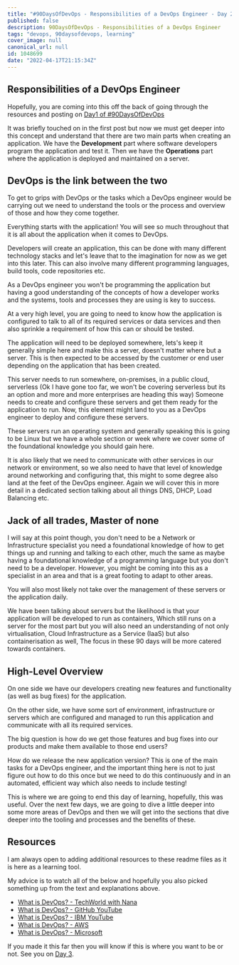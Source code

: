 ```yaml
---
title: "#90DaysOfDevOps - Responsibilities of a DevOps Engineer - Day 2"
published: false
description: 90DaysOfDevOps - Responsibilities of a DevOps Engineer
tags: "devops, 90daysofdevops, learning"
cover_image: null
canonical_url: null
id: 1048699
date: "2022-04-17T21:15:34Z"
---
```


## Responsibilities of a DevOps Engineer

Hopefully, you are coming into this off the back of going through the resources and posting on [Day1 of #90DaysOfDevOps](day01.md)

It was briefly touched on in the first post but now we must get deeper into this concept and understand that there are two main parts when creating an application. We have the **Development** part where software developers program the application and test it. Then we have the **Operations** part where the application is deployed and maintained on a server.

## DevOps is the link between the two

To get to grips with DevOps or the tasks which a DevOps engineer would be carrying out we need to understand the tools or the process and overview of those and how they come together.

Everything starts with the application! You will see so much throughout that it is all about the application when it comes to DevOps.

Developers will create an application, this can be done with many different technology stacks and let's leave that to the imagination for now as we get into this later. This can also involve many different programming languages, build tools, code repositories etc.

As a DevOps engineer you won't be programming the application but having a good understanding of the concepts of how a developer works and the systems, tools and processes they are using is key to success.

At a very high level, you are going to need to know how the application is configured to talk to all of its required services or data services and then also sprinkle a requirement of how this can or should be tested.

The application will need to be deployed somewhere, lets's keep it generally simple here and make this a server, doesn't matter where but a server. This is then expected to be accessed by the customer or end user depending on the application that has been created.

This server needs to run somewhere, on-premises, in a public cloud, serverless (Ok I have gone too far, we won't be covering serverless but its an option and more and more enterprises are heading this way) Someone needs to create and configure these servers and get them ready for the application to run. Now, this element might land to you as a DevOps engineer to deploy and configure these servers.

These servers run an operating system and generally speaking this is going to be Linux but we have a whole section or week where we cover some of the foundational knowledge you should gain here.

It is also likely that we need to communicate with other services in our network or environment, so we also need to have that level of knowledge around networking and configuring that, this might to some degree also land at the feet of the DevOps engineer. Again we will cover this in more detail in a dedicated section talking about all things DNS, DHCP, Load Balancing etc.

## Jack of all trades, Master of none

I will say at this point though, you don't need to be a Network or Infrastructure specialist you need a foundational knowledge of how to get things up and running and talking to each other, much the same as maybe having a foundational knowledge of a programming language but you don't need to be a developer. However, you might be coming into this as a specialist in an area and that is a great footing to adapt to other areas.

You will also most likely not take over the management of these servers or the application daily.

We have been talking about servers but the likelihood is that your application will be developed to run as containers, Which still runs on a server for the most part but you will also need an understanding of not only virtualisation, Cloud Infrastructure as a Service (IaaS) but also containerisation as well, The focus in these 90 days will be more catered towards containers.

## High-Level Overview

On one side we have our developers creating new features and functionality (as well as bug fixes) for the application.

On the other side, we have some sort of environment, infrastructure or servers which are configured and managed to run this application and communicate with all its required services.

The big question is how do we get those features and bug fixes into our products and make them available to those end users?

How do we release the new application version? This is one of the main tasks for a DevOps engineer, and the important thing here is not to just figure out how to do this once but we need to do this continuously and in an automated, efficient way which also needs to include testing!

This is where we are going to end this day of learning, hopefully, this was useful. Over the next few days, we are going to dive a little deeper into some more areas of DevOps and then we will get into the sections that dive deeper into the tooling and processes and the benefits of these.

## Resources

I am always open to adding additional resources to these readme files as it is here as a learning tool.

My advice is to watch all of the below and hopefully you also picked something up from the text and explanations above.

- [What is DevOps? - TechWorld with Nana](https://www.youtube.com/watch?v=0yWAtQ6wYNM)
- [What is DevOps? - GitHub YouTube](https://www.youtube.com/watch?v=kBV8gPVZNEE)
- [What is DevOps? - IBM YouTube](https://www.youtube.com/watch?v=UbtB4sMaaNM)
- [What is DevOps? - AWS](https://aws.amazon.com/devops/what-is-devops/)
- [What is DevOps? - Microsoft](https://docs.microsoft.com/en-us/devops/what-is-devops)

If you made it this far then you will know if this is where you want to be or not. See you on [Day 3](day03.md).
